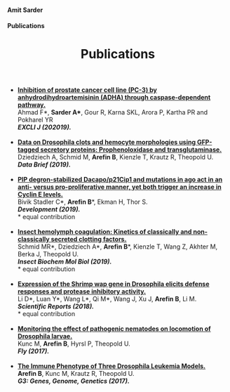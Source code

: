 <h4> Amit Sarder </h4>

<!DOCTYPE html>
<html>
<head>
  <h4> Publications </h4>
</head> 

<header class="post-header">
    <h1 class="post-title">Publications</h1>
</header>

<article class="post-content">
<ul>
	<li>
	<a href="https://doi.org/10.17179/excli2020-1331"> <b>Inhibition of prostate cancer cell line (PC-3) by anhydrodihydroartemisinin (ADHA) through caspase-dependent pathway.</b></a><br />
	Ahmad F*, <b>Sarder A*</b>, Gour R, Karna SKL, Arora P, Kartha PR and Pokharel YR <br/>
	<i> <b>EXCLI J (202019).</b></i>
  
  </li><br />
	<li>
		<a href="https://www.ncbi.nlm.nih.gov/pubmed/31367663"><b>Data on Drosophila clots and hemocyte morphologies using GFP-tagged secretory proteins: Prophenoloxidase and transglutaminase.</b></a><br />
	Dziedziech A, Schmid M, <b>Arefin B</b>, Kienzle T, Krautz R, Theopold U.<br /><i>
	<b>Data Brief (2019).</b></i>
	
  </li><br />
	<li>
	<a href="https://www.ncbi.nlm.nih.gov/pubmed/31289041">	<b>PIP degron-stabilized Dacapo/p21Cip1 and mutations in ago act in an anti- versus pro-proliferative manner, yet both trigger an increase in Cyclin E levels.</b></a><br />
	Bivik Stadler C*, <b>Arefin B</b>*, Ekman H, Thor S.<br /><i>
	<b>Development (2019).</b><br /></i>
	* equal contribution

</li><br />
<li>
	<a href="https://www.ncbi.nlm.nih.gov/pubmed/30974174">	<b>Insect hemolymph coagulation: Kinetics of classically and non-classically secreted clotting factors.</b></a><br />
	Schmid MR*, Dziedziech A*, <b>Arefin B</b>*, Kienzle T, Wang Z, Akhter M, Berka J, Theopold U.<br /><i>
	<b>Insect Biochem Mol Biol (2019).</b><br /></i>
	* equal contribution
	
 </li><br />
	<li>
	<a href="https://www.ncbi.nlm.nih.gov/pubmed/29884877">	<b>Expression of the Shrimp wap gene in Drosophila elicits defense responses and protease inhibitory activity.</b></a><br />
	Li D*, Luan Y*, Wang L*, Qi M*, Wang J, Xu J, <b>Arefin B</b>, Li M.<br /><i>
	<b>Scientific Reports (2018).</b><br /></i>
	* equal contribution
	
</li><br />
	<li>
	<a href="https://www.ncbi.nlm.nih.gov/pubmed/28631995">	<b>Monitoring the effect of pathogenic nematodes on locomotion of Drosophila larvae.</b></a><br />
	Kunc M, <b>Arefin B</b>, Hyrsl P, Theopold U.<br /><i>
	<b>Fly (2017).</b></i><br />
	
</li><br />
	<li>
	<a href="https://www.ncbi.nlm.nih.gov/pubmed/28476910">	<b>The Immune Phenotype of Three Drosophila Leukemia Models.</b></a><br />
	<b>Arefin B</b>, Kunc M, Krautz R, Theopold U.<br /><i>
	<b>G3: Genes, Genome, Genetics (2017).</b></i><br />
	
	

</li></ul>

  </article>


